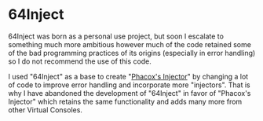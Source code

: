 # 64Inject

64Inject was born as a personal use project, but soon I escalate to something much more ambitious however much of the code retained some of the bad programming practices of its origins (especially in error handling) so I do not recommend the use of this code.

I used "64Inject" as a base to create "[Phacox's Injector]( https://github.com/phacoxcll/PhacoxsInjector)" by changing a lot of code to improve error handling and incorporate more "injectors". That is why I have abandoned the development of "64Inject" in favor of "Phacox's Injector" which retains the same functionality and adds many more from other Virtual Consoles.
